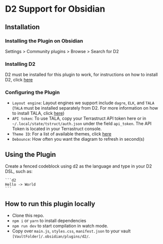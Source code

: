 # D2 Support for Obsidian

## Installation

### Installing the Plugin on Obsidian

Settings > Community plugins > Browse > Search for D2

### Installing D2

D2 must be installed for this plugin to work, for instructions on how to install D2, click [here](https://github.com/terrastruct/d2#install)

### Configuring the Plugin

-   `Layout engine`: Layout engines we support include `dagre`, `ELK`, and `TALA` (`TALA` must be installed separately from D2. For more information on how to install TALA, click [here](https://github.com/terrastruct/tala))
-   `API token`: To use TALA, copy your Terrastruct API token here or in `~/.local/state/tstruct/auth.json` under the field `api_token`. The API Token is located in your Terrastruct console.
-   `Theme ID`: For a list of available themes, click [here](https://github.com/terrastruct/d2/tree/master/d2themes)
-   `Debounce`: How often you want the diagram to refresh in second(s)

## Using the Plugin

Create a fenced codeblock using d2 as the language and type in your D2 DSL, such as:

````
```d2
Hello -> World
```
````

## How to run this plugin locally

-   Clone this repo.
-   `npm i` or `yarn` to install dependencies
-   `npm run dev` to start compilation in watch mode.
-   Copy over `main.js`, `styles.css`, `manifest.json` to your vault `[VaultFolder]/.obsidian/plugins/d2/`.
